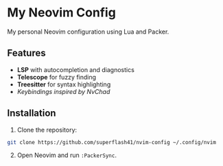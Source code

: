 # My Neovim Config
My personal Neovim configuration using Lua and Packer.

## Features
- **LSP** with autocompletion and diagnostics
- **Telescope** for fuzzy finding
- **Treesitter** for syntax highlighting
- *Keybindings inspired by NvChad*

## Installation
1. Clone the repository:

```bash
git clone https://github.com/superflash41/nvim-config ~/.config/nvim
```

2. Open Neovim and run `:PackerSync`.

